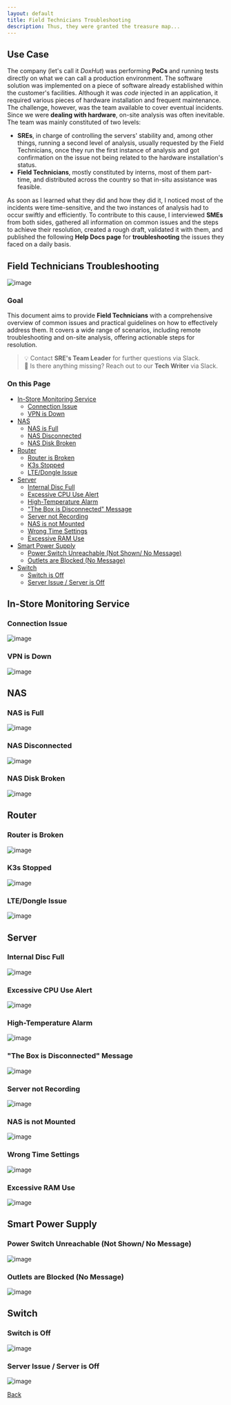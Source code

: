 ```yaml
---
layout: default
title: Field Technicians Troubleshooting
description: Thus, they were granted the treasure map...
---
```


## Use Case

The company (let's call it _DoxHut_) was performing **PoCs** and running tests directly on what we can call a production environment. The software solution was implemented on a piece of software already established within the customer's facilities. Although it was _code_ injected in an application, it required various pieces of hardware installation and frequent maintenance. <br>
The challenge, however, was the team available to cover eventual incidents. Since we were **dealing with hardware**, on-site analysis was often inevitable. The team was mainly constituted of two levels: <br>
- **SREs**, in charge of controlling the servers' stability and, among other things, running a second level of analysis, usually requested by the Field Technicians, once they run the first instance of analysis and got confirmation on the issue not being related to the hardware installation's status. <br>
- **Field Technicians**, mostly constituted by interns, most of them part-time, and distributed across the country so that in-situ assistance was feasible. <br>

As soon as I learned what they did and how they did it, I noticed most of the incidents were time-sensitive, and the two instances of analysis had to occur swiftly and efficiently. To contribute to this cause, I interviewed **SMEs** from both sides, gathered all information on common issues and the steps to achieve their resolution, created a rough draft, validated it with them, and published the following **Help Docs page** for **troubleshooting** the issues they faced on a daily basis.


## Field Technicians Troubleshooting

![image](images-projectdesk-intro.png)

### Goal

This document aims to provide **Field Technicians** with a comprehensive overview of common issues and practical guidelines on how to effectively address them. It covers a wide range of scenarios, including remote troubleshooting and on-site analysis, offering actionable steps for resolution.

> 💡 Contact **SRE's Team Leader** for further questions via Slack.<br>
> 📡 Is there anything missing? Reach out to our **Tech Writer** via Slack.

### On this Page

- [In-Store Monitoring Service](#in-store-monitoring-service)
  - [Connection Issue](#connection-issue)
  - [VPN is Down](#vpn-is-down)
- [NAS](#nas)
  - [NAS is Full](#nas-is-full)
  - [NAS Disconnected](#nas-disconnected)
  - [NAS Disk Broken](#nas-disk-broken)
- [Router](#router)
  - [Router is Broken](#router-is-broken)
  - [K3s Stopped](#k3s-stopped)
  - [LTE/Dongle Issue](#ltedongle-issue)
- [Server](#server)
  - [Internal Disc Full](#internal-disc-full)
  - [Excessive CPU Use Alert](#excessive-cpu-use-alert)
  - [High-Temperature Alarm](#high-temperature-alarm)
  - ["The Box is Disconnected" Message](#the-box-is-disconnected-message)
  - [Server not Recording](#server-not-recording)
  - [NAS is not Mounted](#nas-is-not-mounted)
  - [Wrong Time Settings](#wrong-time-settings)
  - [Excessive RAM Use](#excessive-ram-use)
- [Smart Power Supply](#smart-power-supply)
  - [Power Switch Unreachable (Not Shown/ No Message)](#power-switch-unreachable-not-shown-no-message)
  - [Outlets are Blocked (No Message)](#outlets-are-blocked-no-message)
- [Switch](#switch)
  - [Switch is Off](#switch-is-off)
  - [Server Issue / Server is Off](#server-issue--server-is-off)


## In-Store Monitoring Service
### Connection Issue

![image](images-fieldtechnicians-in-store1.png)

### VPN is Down

![image](images-fieldtechnicians-in-store2.png)

## NAS
### NAS is Full

![image](images-fieldtechnicians-nas1.png)

### NAS Disconnected

![image](images-fieldtechnicians-nas2.png)

### NAS Disk Broken

![image](images-fieldtechnicians-nas3.png)

## Router
### Router is Broken

![image](images-fieldtechnicians-router1.png)

### K3s Stopped 

![image](images-fieldtechnicians-router2.png)

### LTE/Dongle Issue

![image](images-fieldtechnicians-router3.png)

## Server
### Internal Disc Full

![image](images-fieldtechnicians-server1.png)

### Excessive CPU Use Alert

![image](images-fieldtechnicians-server2.png)

### High-Temperature Alarm

![image](images-fieldtechnicians-server3.png)

### "The Box is Disconnected" Message

![image](images-fieldtechnicians-server4.png)

### Server not Recording

![image](images-fieldtechnicians-server5.png)

### NAS is not Mounted

![image](images-fieldtechnicians-server6.png)

### Wrong Time Settings

![image](images-fieldtechnicians-server7.png)

### Excessive RAM Use

![image](images-fieldtechnicians-server8.png)

## Smart Power Supply
### Power Switch Unreachable (Not Shown/ No Message)

![image](images-fieldtechnicians-powersupply1.png)

### Outlets are Blocked (No Message)

![image](images-fieldtechnicians-powersupply2.png)

## Switch
### Switch is Off

![image](images-fieldtechnicians-switch1.png)

### Server Issue / Server is Off

![image](images-fieldtechnicians-switch2.png)


[Back](./)
